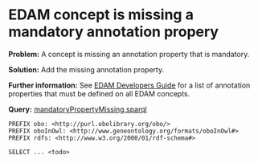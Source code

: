 # EDAM concept is missing a mandatory annotation propery

**Problem:** A concept is missing an annotation property that is mandatory.

**Solution:** Add the missing annotation property.

**Further information:** See [EDAM Developers Guide](https://edamontologydocs.readthedocs.io/en/latest/developers_guide.html#deprecating-concepts) for a list of annotation properties that must be defined on all EDAM concepts.


**Query:** [mandatoryPropertyMissing.sparql](https://github.com/edamontology/edamverify/blob/master/queries/mandatoryPropertyMissing.sparql)

```sparql
PREFIX obo: <http://purl.obolibrary.org/obo/>
PREFIX oboInOwl: <http://www.geneontology.org/formats/oboInOwl#>
PREFIX rdfs: <http://www.w3.org/2000/01/rdf-schema#>

SELECT ... <todo>
```
